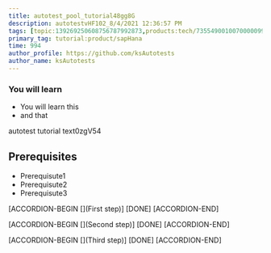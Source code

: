 ```yaml
---
title: autotest_pool_tutorial48gg8G
description: autotestvHF102_8/4/2021 12:36:57 PM
tags: [topic:139269250608756787992873,products:tech/73554900100700000996,tutorial:experience/advanced]
primary_tag: tutorial:product/sapHana
time: 994
author_profile: https://github.com/ksAutotests
author_name: ksAutotests
---
```

### You will learn
- You will learn this
- and that

autotest tutorial text0zgV54

## Prerequisites
- Prerequisute1
- Prerequisute2
- Prerequisute3

[ACCORDION-BEGIN [](First step)]
[DONE]
[ACCORDION-END]

[ACCORDION-BEGIN [](Second step)]
[DONE]
[ACCORDION-END]

[ACCORDION-BEGIN [](Third step)]
[DONE]
[ACCORDION-END]

